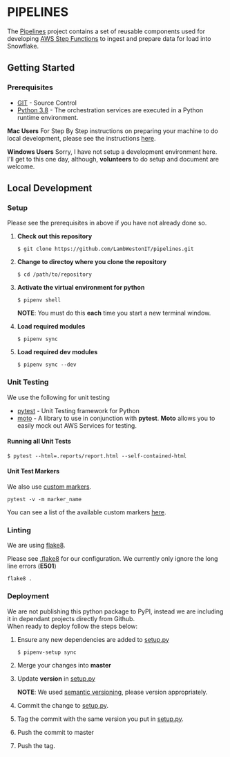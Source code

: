 # PIPELINES

The [Pipelines](https://github.com/LambWestonIT/pipelines) project contains a set of reusable components used for developing [AWS Step Functions](https://aws.amazon.com/step-functions) to ingest and prepare data for load into Snowflake.

## Getting Started

### Prerequisites
* [GIT](https://git-scm.com/) - Source Control
* [Python 3.8](https://www.python.org/) - The orchestration services are executed in a Python runtime environment.

**Mac Users**  For Step By Step instructions on preparing your machine to do local development, please see the instructions [here](./docs/setup.md).

**Windows Users** Sorry, I have not setup a development environment here.  I'll get to this one day, although, **volunteers** to do setup and document are welcome.

## Local Development

### Setup

Please see the prerequisites in above if you have not already done so.

1. **Check out this repository**

	`$ git clone https://github.com/LambWestonIT/pipelines.git`
	
1. **Change to directoy where you clone the repository**

	`$ cd /path/to/repository`
	
1. **Activate the virtual environment for python**

	`$ pipenv shell`
	
	**NOTE**:  You must do this **each** time you start a new terminal window.
	
1. **Load required modules**
	
	`$ pipenv sync`
	
1. **Load required dev modules**
	
	`$ pipenv sync --dev`	
	
### Unit Testing

We use the following for unit testing

* [pytest](https://docs.pytest.org/en/stable/) - Unit Testing framework for Python
* [moto](https://github.com/spulec/moto) - A library to use in conjunction with **pytest**.  **Moto** allows you to easily mock out AWS Services for testing.

#### Running all Unit Tests

`$ pytest --html=.reports/report.html --self-contained-html`
	
#### Unit Test Markers
We also use [custom markers](https://docs.pytest.org/en/stable/example/markers.html).  

`pytest -v -m marker_name`

You can see a list of the available custom markers [here](./pytest.ini).

	
### Linting

We are using [flake8](https://flake8.pycqa.org/en/latest/).

Please see [.flake8](./.flake8) for our configuration.  We currently only ignore the long line errors (**E501**)

`flake8 .`
	
### Deployment

We are not publishing this python package to PyPI, instead we are including it in dependant projects directly from Github.  
When ready to deploy follow the steps below:

1.  Ensure any new dependencies are added to [setup.py](./setup.py)

	`$ pipenv-setup sync`
	
1.  Merge your changes into **master**
2.  Update **version** in [setup.py](./setup.py)

	**NOTE**:  We used [semantic versioning](https://semver.org/), please version appropriately.
	
2.  Commit the change to [setup.py](./setup.py).

2.  Tag the commit with the same version you put in [setup.py](./setup.py).

2.  Push the commit to master

3.  Push the tag.
